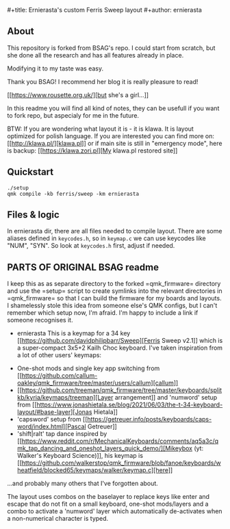 #+title: Ernierasta's custom Ferris Sweep layout
#+author: ernierasta

About
-----

This repository is forked from BSAG's repo. I could start from scratch, but
she done all the research and has all features already in place.

Modifying it to my taste was easy.

Thank you BSAG! I recommend her blog it is really pleasure to read!

[[https://www.rousette.org.uk/][but she's a girl...]]

In this readme you will find all kind of notes, they can be usefull
if you want to fork repo, but aspecialy for me in the future.

BTW: If you are wondering what layout it is - it is klawa. It is 
layout optimized for polish language. If you are interested you can
find more on:
[[http://klawa.pl/][klawa.pl]]
or if main site is still in "emergency mode", here is backup:
[[https://klawa.zori.pl][My klawa.pl restored site]]

Quickstart
----------

```
./setup
qmk compile -kb ferris/sweep -km ernierasta

```

Files & logic
-------------

In ernierasta dir, there are all files needed to compile layout.
There are some aliases defined in `keycodes.h`, so in `keymap.c`
we can use keycodes like "NUM", "SYN".
So look at `keycodes.h` first, adjust if needed.

PARTS OF ORIGINAL BSAG readme
-----------------------------

I keep this as as separate directory to the forked =qmk_firmware= directory and
use the =setup= script to create symlinks into the relevant directories in
=qmk_firmware= so that I can build the firmware for my boards and layouts. I
shamelessly stole this idea from someone else's QMK configs, but I can't remember
which setup now, I'm afraid. I'm happy to include a link if someone recognises
it.

* ernierasta
This is a keymap for a 34 key [[https://github.com/davidphilipbarr/Sweep][Ferris Sweep
v2.1]] which is a super-compact 3x5+2 Kailh Choc keyboard. I've taken inspiration
from a lot of other users' keymaps:

- One-shot mods and single key app switching from [[https://github.com/callum-oakley/qmk_firmware/tree/master/users/callum][callum]]
- [[https://github.com/treeman/qmk_firmware/tree/master/keyboards/splitkb/kyria/keymaps/treeman][Layer arrangement]] and 'numword' setup from [[https://www.jonashietala.se/blog/2021/06/03/the-t-34-keyboard-layout/#base-layer][Jonas Hietala]]
- 'capsword' setup from [[https://getreuer.info/posts/keyboards/caps-word/index.html][Pascal Getreuer]]
- 'shift|ralt' tap dance inspired by [[https://www.reddit.com/r/MechanicalKeyboards/comments/aq5a3c/qmk_tap_dancing_and_oneshot_layers_quick_demo/][Mikeybox (yt: Walker's Keyboard Science)]], his keymap is [[https://github.com/walkerstop/qmk_firmware/blob/fanoe/keyboards/wheatfield/blocked65/keymaps/walker/keymap.c][here]]

...and probably many others that I've forgotten about.

The layout uses combos on the baselayer to replace keys like enter and escape
that do not fit on a small keyboard, one-shot mods/layers and a combo to
activate a 'numword' layer which automatically de-activates when a non-numerical
character is typed.
